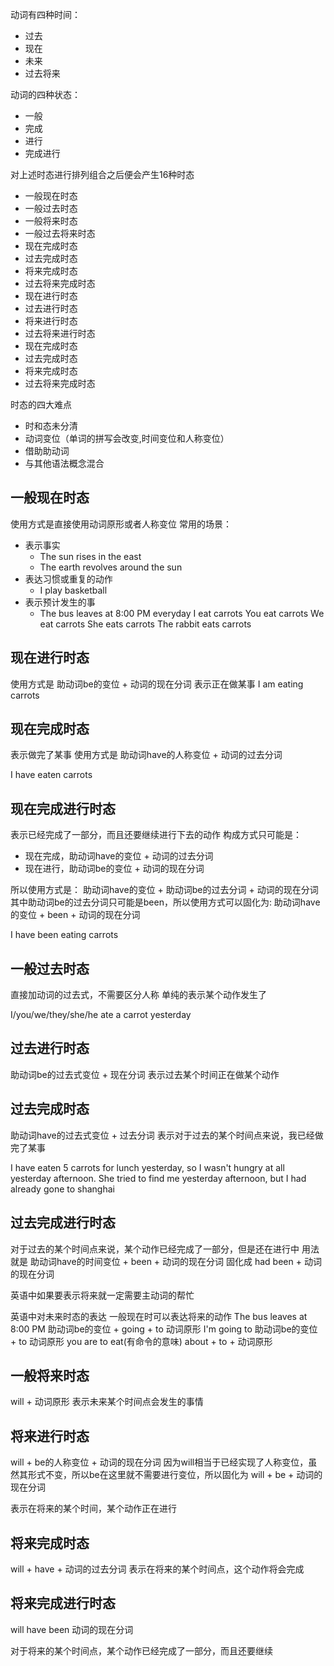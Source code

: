动词有四种时间：
- 过去
- 现在
- 未来
- 过去将来

动词的四种状态：
- 一般
- 完成
- 进行
- 完成进行

对上述时态进行排列组合之后便会产生16种时态
- 一般现在时态
- 一般过去时态
- 一般将来时态
- 一般过去将来时态
- 现在完成时态
- 过去完成时态
- 将来完成时态
- 过去将来完成时态
- 现在进行时态
- 过去进行时态
- 将来进行时态
- 过去将来进行时态
- 现在完成时态
- 过去完成时态
- 将来完成时态
- 过去将来完成时态

时态的四大难点
- 时和态未分清
- 动词变位（单词的拼写会改变,时间变位和人称变位）
- 借助助动词
- 与其他语法概念混合


## 一般现在时态
使用方式是直接使用动词原形或者人称变位
常用的场景：
- 表示事实
	- The sun rises in the east 
	- The earth revolves around the sun
- 表达习惯或重复的动作
	- I play basketball
- 表示预计发生的事
	- The bus leaves at 8:00 PM everyday
I eat carrots
You eat carrots
We eat carrots
She eats carrots
The rabbit eats carrots

## 现在进行时态
使用方式是 助动词be的变位 + 动词的现在分词
表示正在做某事
I am eating carrots

## 现在完成时态
表示做完了某事
使用方式是 助动词have的人称变位 + 动词的过去分词

I have eaten carrots

## 现在完成进行时态
表示已经完成了一部分，而且还要继续进行下去的动作
构成方式只可能是：
- 现在完成，助动词have的变位 + 动词的过去分词
- 现在进行，助动词be的变位 + 动词的现在分词

所以使用方式是：
助动词have的变位 + 助动词be的过去分词 +  动词的现在分词
其中助动词be的过去分词只可能是been，所以使用方式可以固化为:
助动词have的变位 + been +  动词的现在分词

I have been eating carrots

## 一般过去时态
直接加动词的过去式，不需要区分人称
单纯的表示某个动作发生了

I/you/we/they/she/he ate a carrot yesterday

## 过去进行时态
助动词be的过去式变位 + 现在分词
表示过去某个时间正在做某个动作

## 过去完成时态
助动词have的过去式变位 + 过去分词
表示对于过去的某个时间点来说，我已经做完了某事

I have eaten 5 carrots for lunch yesterday, so I wasn't hungry at all yesterday afternoon.
She tried to find me yesterday afternoon, but I had already gone to shanghai

## 过去完成进行时态
对于过去的某个时间点来说，某个动作已经完成了一部分，但是还在进行中
用法就是 助动词have的时间变位 + been + 动词的现在分词
固化成
had been + 动词的现在分词


英语中如果要表示将来就一定需要主动词的帮忙

英语中对未来时态的表达
一般现在时可以表达将来的动作 The bus leaves at 8:00 PM
助动词be的变位 + going + to 动词原形 I'm going to 
助动词be的变位 + to 动词原形 you are to eat(有命令的意味)
about + to + 动词原形

## 一般将来时态
will + 动词原形
表示未来某个时间点会发生的事情

## 将来进行时态
will + be的人称变位 + 动词的现在分词
因为will相当于已经实现了人称变位，虽然其形式不变，所以be在这里就不需要进行变位，所以固化为
will + be + 动词的现在分词

表示在将来的某个时间，某个动作正在进行

## 将来完成时态

will + have + 动词的过去分词
表示在将来的某个时间点，这个动作将会完成

## 将来完成进行时态
will have been 动词的现在分词

对于将来的某个时间点，某个动作已经完成了一部分，而且还要继续















